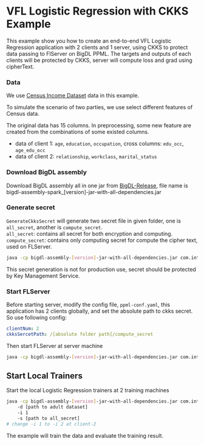 # VFL Logistic Regression with CKKS Example

This example show you how to create an end-to-end VFL Logistic Regression application with 2 clients and 1 server, using CKKS to protect data passing to FlServer on BigDL PPML.
The targets and outputs of each clients will be protected by CKKS, server will compute loss and grad using cipherText. 

### Data
We use [Census Income Dataset](https://archive.ics.uci.edu/ml/datasets/Census+Income) data in this example.

To simulate the scenario of two parties, we use select different features of Census data.

The original data has 15 columns. In preprocessing, some new feature are created from the combinations of some existed columns.

* data of client 1: `age`, `education`, `occupation`, cross columns: `edu_occ`, `age_edu_occ`
* data of client 2: `relationship`, `workclass`, `marital_status`

### Download BigDL assembly

Download BigDL assembly all in one jar from [BigDL-Release](https://bigdl.readthedocs.io/en/latest/doc/release.html), file name is bigdl-assembly-spark_[version]-jar-with-all-dependencies.jar

### Generate secret
`GenerateCkksSecret` will generate two secret file in given folder, one is `all_secret`, another is `compute_secret`.  
`all_secret`: contains all secret for both encryption and computing.
`compute_secret`: contains only computing secret for compute the cipher text, used on FLServer.
```bash
java -cp bigdl-assembly-[version]-jar-with-all-dependencies.jar com.intel.analytics.bigdl.ppml.fl.example.ckks.GenerateCkksSecret [folder path]
```
This secret generation is not for production use, secret should be protected by Key Management Service.

### Start FLServer
Before starting server, modify the config file, `ppml-conf.yaml`, this application has 2 clients globally, and set the absolute path to ckks secret. So use following config:
```yaml
clientNum: 2
ckksSercetPath: /[absolute folder path]/compute_secret
```
Then start FLServer at server machine
```bash
java -cp bigdl-assembly-[version]-jar-with-all-dependencies.jar com.intel.analytics.bigdl.ppml.fl.FLServer
```

## Start Local Trainers
Start the local Logistic Regression trainers at 2 training machines
```bash
java -cp bigdl-assembly-[version]-jar-with-all-dependencies.jar com.intel.analytics.bigdl.ppml.fl.example.ckks.VflLogisticRegressionCkks
    -d [path to adult dataset]
    -i 1
    -s [path to all_secret]
# change -i 1 to -i 2 at client-2
```

The example will train the data and evaluate the training result.
